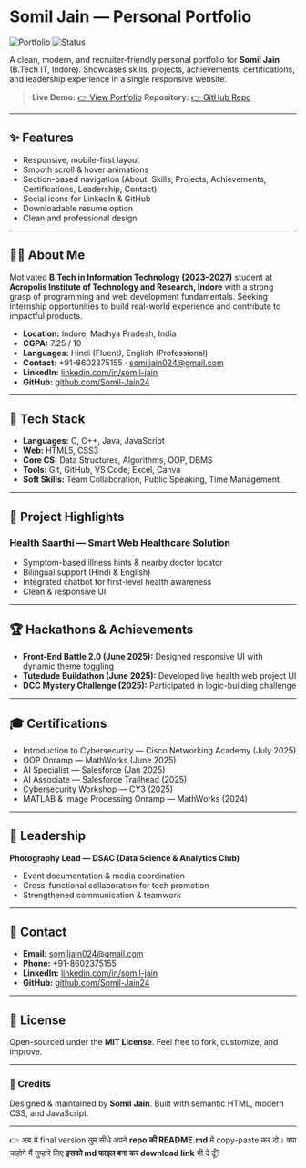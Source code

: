 # Somil Jain — Personal Portfolio

![Portfolio](https://img.shields.io/badge/Portfolio-Somil%20Jain-blue)
![Status](https://img.shields.io/badge/Status-Live-brightgreen)

A clean, modern, and recruiter-friendly personal portfolio for **Somil Jain** (B.Tech IT, Indore).
Showcases skills, projects, achievements, certifications, and leadership experience in a single responsive website.

> **Live Demo:** [👉 View Portfolio](https://somil-jain-portfolio.netlify.app/)
> **Repository:** [👉 GitHub Repo](https://github.com/Somil-Jain24/somil-jain-portfolio-hub.git)

---

## ✨ Features

* Responsive, mobile-first layout
* Smooth scroll & hover animations
* Section-based navigation (About, Skills, Projects, Achievements, Certifications, Leadership, Contact)
* Social icons for LinkedIn & GitHub
* Downloadable resume option
* Clean and professional design

---

## 🧑‍💻 About Me

Motivated **B.Tech in Information Technology (2023–2027)** student at **Acropolis Institute of Technology and Research, Indore** with a strong grasp of programming and web development fundamentals.
Seeking internship opportunities to build real-world experience and contribute to impactful products.

* **Location:** Indore, Madhya Pradesh, India
* **CGPA:** 7.25 / 10
* **Languages:** Hindi (Fluent), English (Professional)
* **Contact:** +91-8602375155 · [somiljain024@gmail.com](mailto:somiljain024@gmail.com)
* **LinkedIn:** [linkedin.com/in/somil-jain](https://linkedin.com/)
* **GitHub:** [github.com/Somil-Jain24](https://github.com/Somil-Jain24)

---

## 🧰 Tech Stack

* **Languages:** C, C++, Java, JavaScript
* **Web:** HTML5, CSS3
* **Core CS:** Data Structures, Algorithms, OOP, DBMS
* **Tools:** Git, GitHub, VS Code, Excel, Canva
* **Soft Skills:** Team Collaboration, Public Speaking, Time Management

---

## 🚀 Project Highlights

### Health Saarthi — Smart Web Healthcare Solution

* Symptom-based illness hints & nearby doctor locator
* Bilingual support (Hindi & English)
* Integrated chatbot for first-level health awareness
* Clean & responsive UI

---

## 🏆 Hackathons & Achievements

* **Front-End Battle 2.0 (June 2025):** Designed responsive UI with dynamic theme toggling
* **Tutedude Buildathon (June 2025):** Developed live health web project UI
* **DCC Mystery Challenge (2025):** Participated in logic-building challenge

---

## 🎓 Certifications

* Introduction to Cybersecurity — Cisco Networking Academy (July 2025)
* OOP Onramp — MathWorks (June 2025)
* AI Specialist — Salesforce (Jan 2025)
* AI Associate — Salesforce Trailhead (2025)
* Cybersecurity Workshop — CY3 (2025)
* MATLAB & Image Processing Onramp — MathWorks (2024)

---

## 🧭 Leadership

**Photography Lead — DSAC (Data Science & Analytics Club)**

* Event documentation & media coordination
* Cross-functional collaboration for tech promotion
* Strengthened communication & teamwork

---

## 🤝 Contact

* **Email:** [somiljain024@gmail.com](mailto:somiljain024@gmail.com)
* **Phone:** +91-8602375155
* **LinkedIn:** [linkedin.com/in/somil-jain](https://linkedin.com/)
* **GitHub:** [github.com/Somil-Jain24](https://github.com/Somil-Jain24)

---

## 📝 License

Open-sourced under the **MIT License**. Feel free to fork, customize, and improve.

---

### 🙌 Credits

Designed & maintained by **Somil Jain**. Built with semantic HTML, modern CSS, and JavaScript.

---

👉 अब ये final version तुम सीधे अपने **repo की README.md** में copy-paste कर दो।
क्या चाहोगे मैं तुम्हारे लिए **इसको md फाइल बना कर download link** भी दे दूँ?
